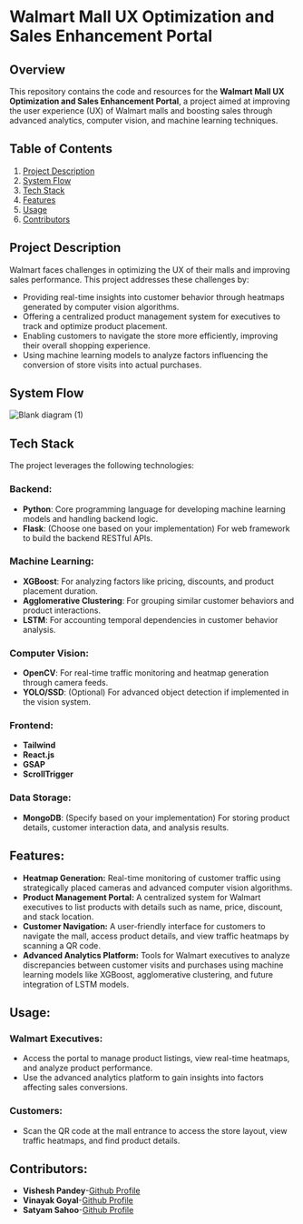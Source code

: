 # Walmart Mall UX Optimization and Sales Enhancement Portal

## Overview

This repository contains the code and resources for the **Walmart Mall UX Optimization and Sales Enhancement Portal**, a project aimed at improving the user experience (UX) of Walmart malls and boosting sales through advanced analytics, computer vision, and machine learning techniques.

## Table of Contents

1. [Project Description](#project-description)
2. [System Flow](#system-flow)
3. [Tech Stack](#tech-stack)
4. [Features](#features)
5. [Usage](#usage)
6. [Contributors](#contributors)

## Project Description

Walmart faces challenges in optimizing the UX of their malls and improving sales performance. This project addresses these challenges by:
- Providing real-time insights into customer behavior through heatmaps generated by computer vision algorithms.
- Offering a centralized product management system for executives to track and optimize product placement.
- Enabling customers to navigate the store more efficiently, improving their overall shopping experience.
- Using machine learning models to analyze factors influencing the conversion of store visits into actual purchases.

## System Flow

![Blank diagram (1)](https://github.com/user-attachments/assets/59baf8b4-3010-46f8-96cd-bb506e071158)


## Tech Stack

The project leverages the following technologies:

### Backend:
- **Python**: Core programming language for developing machine learning models and handling backend logic.
- **Flask**: (Choose one based on your implementation) For web framework to build the backend RESTful APIs.

### Machine Learning:
- **XGBoost**: For analyzing factors like pricing, discounts, and product placement duration.
- **Agglomerative Clustering**: For grouping similar customer behaviors and product interactions.
- **LSTM**: For accounting temporal dependencies in customer behavior analysis.

### Computer Vision:
- **OpenCV**: For real-time traffic monitoring and heatmap generation through camera feeds.
- **YOLO/SSD**: (Optional) For advanced object detection if implemented in the vision system.

### Frontend:
- **Tailwind**
- **React.js**
- **GSAP**
- **ScrollTrigger**

### Data Storage:
- **MongoDB**: (Specify based on your implementation) For storing product details, customer interaction data, and analysis results.

## Features:
- **Heatmap Generation:** Real-time monitoring of customer traffic using strategically placed cameras and advanced computer vision algorithms.
- **Product Management Portal:** A centralized system for Walmart executives to list products with details such as name, price, discount, and stack location.
- **Customer Navigation:** A user-friendly interface for customers to navigate the mall, access product details, and view traffic heatmaps by scanning a QR code.
- **Advanced Analytics Platform:** Tools for Walmart executives to analyze discrepancies between customer visits and purchases using machine learning models like XGBoost, agglomerative clustering, and future integration of LSTM models.

## Usage:
### Walmart Executives:
- Access the portal to manage product listings, view real-time heatmaps, and analyze product performance.
- Use the advanced analytics platform to gain insights into factors affecting sales conversions.
### Customers:
- Scan the QR code at the mall entrance to access the store layout, view traffic heatmaps, and find product details.


## Contributors:
- **Vishesh Pandey**-[Github Profile](https://github.com/vishheshh)
- **Vinayak Goyal**-[Github Profile](https://github.com/Vinayakgoyal24)
- **Satyam Sahoo**-[Github Profile](https://github.com/satyamsahooPH25)
